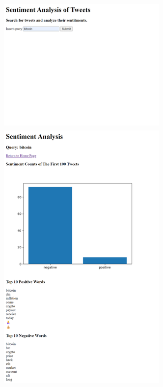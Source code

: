 ![HomePage](05-Sentiment-Analysis\HomePage.png)

![AnalysisPage](05-Sentiment-Analysis\AnalysisPage.png)